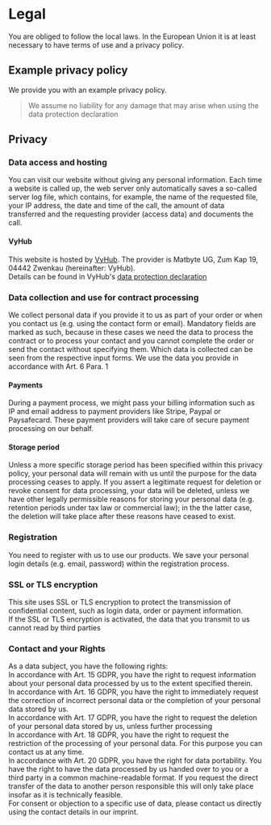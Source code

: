 # Legal

You are obliged to follow the local laws. In the European Union it is at least necessary to have terms of use and a privacy policy.

## Example privacy policy

We provide you with an example privacy policy. 

> We assume no liability for any damage that may arise when using the data protection declaration

<h2 class="display-h3 mt-5">Privacy</h2>
<h3 class="display-h4">Data access and hosting</h3>
You can visit our website without giving any personal information. Each time a website is
called up, the web server only automatically saves a so-called server log file, which
contains, for example, the name of the requested file, your IP address, the date and time
of the call, the amount of data transferred and the requesting provider (access data) and
documents the call. <br/>
<h4 class="display-h5">VyHub</h4>
This website is hosted by <a href="https://vyhub.net">VyHub</a>. The provider is Matbyte UG, Zum Kap 19, 04442
Zwenkau (hereinafter: VyHub). <br/>
Details can be found in VyHub's <a href="https://vyhub.net/legal">data
protection declaration</a>
<h3 class="display-h4">Data collection and use for contract processing</h3>
We collect personal data if you provide it to us as part of your order or when you contact
us (e.g. using the contact form or email). Mandatory fields are marked as such, because in
these cases we need the data to process the contract or to process your contact
and you cannot
complete the order or send the contact without specifying them. Which data is collected can
be seen from the respective input forms. We use the data you provide in accordance with
Art. 6 Para. 1
<h4 class="display-h5">Payments</h4>
During a payment process, we might pass your billing information such as IP and email address
to payment providers like Stripe, Paypal or Paysafecard. These payment providers will take
care of secure payment processing on our behalf.
<h4 class="display-h5">Storage period</h4>
Unless a more specific storage period has been specified within this privacy policy, your
personal data will remain with us
until the purpose for the data processing ceases to apply. If you assert a
legitimate request for deletion or revoke consent for data processing,
your data will be deleted, unless we have other legally permissible reasons for storing your
personal data (e.g. retention periods under tax law or commercial law); in the
the latter case, the deletion will take place after these reasons have ceased to exist.
<h3 class="display-h4">Registration</h3>
You need to register with us to use our products. We save your personal login details
(e.g. email, password) within the registration process.
<h3 class="display-h4">SSL or TLS encryption</h3>
This site uses SSL or TLS encryption to protect the transmission of confidential content, such
as login data, order or payment information. <br/>
If the SSL or TLS encryption is activated, the data that you transmit to us cannot
read by third parties
<h3 class="display-h4">Contact and your Rights</h3>
As a data subject, you have the following rights: <br/>
In accordance with Art. 15 GDPR, you have the right to request information about your
personal data processed by us to the extent specified therein. <br/>
In accordance with Art. 16 GDPR, you have the right to immediately
request the correction of incorrect personal data or the completion of your personal
data stored by us.<br/>
In accordance with Art. 17 GDPR, you have the right to request the
deletion of your personal data stored by us, unless further processing<br/>
In accordance with Art. 18 GDPR, you have the right to request the restriction of the
processing of your personal data.
For this purpose you can contact us at any time.<br/>
In accordance with Art. 20 GDPR, you have the right for data portability. You have the right
to have the data processed by us handed over to you or a third party in a common
machine-readable format. If you request the direct transfer of the data to another person
responsible
this will only take place insofar as it is technically feasible. <br/>
For consent or objection to a specific use of data, please contact us
directly using the contact details in our imprint.<br/>
